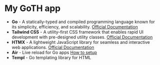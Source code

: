 # My GoTH app

- **Go** - A statically-typed and compiled programming language known for its simplicity, efficiency, and scalability. [Official Documentation](https://golang.org/doc/)
- **Tailwind CSS** - A utility-first CSS framework that enables rapid UI development with pre-designed utility classes. [Official Documentation](https://tailwindcss.com/docs/)
- **HTMX** - A lightweight JavaScript library for seamless and interactive web applications. [Official Documentation](https://htmx.org/docs/)
- **Air** - Live reload for Go apps [How to setup](https://adrianhesketh.com/2021/05/28/templ-hot-reload-with-air/)
- **Templ** - Go templating library for HTML

